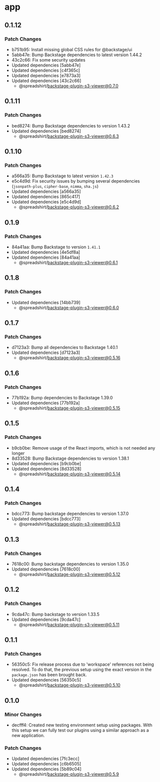 # app

## 0.1.12

### Patch Changes

- b751b95: Install missing global CSS rules for @backstage/ui
- 5abb47e: Bump Backstage dependencies to latest version 1.44.2
- 43c2c66: Fix some security updates
- Updated dependencies [5abb47e]
- Updated dependencies [c4f365c]
- Updated dependencies [e7873a3]
- Updated dependencies [43c2c66]
  - @spreadshirt/backstage-plugin-s3-viewer@0.7.0

## 0.1.11

### Patch Changes

- bed8274: Bump Backstage dependencies to version 1.43.2
- Updated dependencies [bed8274]
  - @spreadshirt/backstage-plugin-s3-viewer@0.6.3

## 0.1.10

### Patch Changes

- a566a35: Bump Backstage to latest version `1.42.3`
- e5c4d9d: Fix security issues by bumping several dependencies (`jsonpath-plus`, `cipher-base`, `nimma`, `sha.js`)
- Updated dependencies [a566a35]
- Updated dependencies [865c417]
- Updated dependencies [e5c4d9d]
  - @spreadshirt/backstage-plugin-s3-viewer@0.6.2

## 0.1.9

### Patch Changes

- 84a41aa: Bump Backstage to version `1.41.1`
- Updated dependencies [4e5df8a]
- Updated dependencies [84a41aa]
  - @spreadshirt/backstage-plugin-s3-viewer@0.6.1

## 0.1.8

### Patch Changes

- Updated dependencies [14bb739]
  - @spreadshirt/backstage-plugin-s3-viewer@0.6.0

## 0.1.7

### Patch Changes

- d7123a3: Bump all dependencies to Backstage 1.40.1
- Updated dependencies [d7123a3]
  - @spreadshirt/backstage-plugin-s3-viewer@0.5.16

## 0.1.6

### Patch Changes

- 77b192a: Bump dependencies to Backstage 1.39.0
- Updated dependencies [77b192a]
  - @spreadshirt/backstage-plugin-s3-viewer@0.5.15

## 0.1.5

### Patch Changes

- b9cb0be: Remove usage of the React imports, which is not needed any longer
- 8d33528: Bump Backstage dependencies to version 1.38.1
- Updated dependencies [b9cb0be]
- Updated dependencies [8d33528]
  - @spreadshirt/backstage-plugin-s3-viewer@0.5.14

## 0.1.4

### Patch Changes

- bdcc773: Bump backstage dependencies to version 1.37.0
- Updated dependencies [bdcc773]
  - @spreadshirt/backstage-plugin-s3-viewer@0.5.13

## 0.1.3

### Patch Changes

- 7618c00: Bump backstage dependencies to version 1.35.0
- Updated dependencies [7618c00]
  - @spreadshirt/backstage-plugin-s3-viewer@0.5.12

## 0.1.2

### Patch Changes

- 9cda47c: Bump backstage to version 1.33.5
- Updated dependencies [9cda47c]
  - @spreadshirt/backstage-plugin-s3-viewer@0.5.11

## 0.1.1

### Patch Changes

- 56350c5: Fix release process due to 'workspace' references not being resolved.
  To do that, the previous setup using the exact version in the `package.json`
  has been brought back.
- Updated dependencies [56350c5]
  - @spreadshirt/backstage-plugin-s3-viewer@0.5.10

## 0.1.0

### Minor Changes

- decfff4: Created new testing environment setup using packages.
  With this setup we can fully test our plugins using a similar
  approach as a new application.

### Patch Changes

- Updated dependencies [7fc3ecc]
- Updated dependencies [c6b6505]
- Updated dependencies [5b89c04]
  - @spreadshirt/backstage-plugin-s3-viewer@0.5.9
